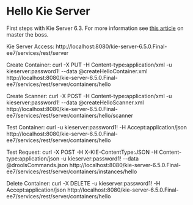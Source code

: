 # Hello Kie Server
First steps with Kie Server 6.3. For more information see [this article](http://www.mastertheboss.com/jboss-jbpm/jbpm6/running-rules-on-wildfly-with-kie-server) on master the boss.

Kie Server Access: http://localhost:8080/kie-server-6.5.0.Final-ee7/services/rest/server

Create Container: curl -X PUT -H Content-type:application/xml -u kieserver:password1! --data @createHelloContainer.xml http://localhost:8080/kie-server-6.5.0.Final-ee7/services/rest/server/containers/hello

Create Scanner: curl -X POST -H Content-type:application/xml -u kieserver:password1! --data @createHelloScanner.xml http://localhost:8080/kie-server-6.5.0.Final-ee7/services/rest/server/containers/hello/scanner

Test Container: curl -u kieserver:password1! -H Accept:application/json http://localhost:8080/kie-server-6.5.0.Final-ee7/services/rest/server/containers/hello

Test Request: curl -X POST -H X-KIE-ContentType:JSON -H Content-type:application/json -u kieserver:password1! --data @droolsCommands.json http://localhost:8080/kie-server-6.5.0.Final-ee7/services/rest/server/containers/instances/hello

Delete Container: curl -X DELETE -u kieserver:password1! -H Accept:application/json http://localhost:8080/kie-server-6.5.0.Final-ee7/services/rest/server/containers/hello